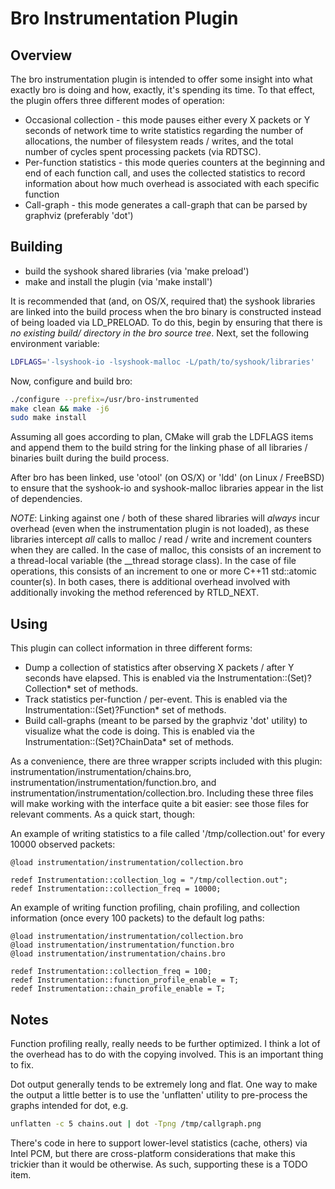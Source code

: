 
# Bro Instrumentation Plugin #

## Overview ##

The bro instrumentation plugin is intended to offer some insight into what exactly bro is doing and how, exactly, it's spending its time.  To that effect, the plugin offers three different modes of operation:

* Occasional collection - this mode pauses either every X packets or Y seconds of network time to write statistics regarding the number of allocations, the number of filesystem reads / writes, and the total number of cycles spent processing packets (via RDTSC).
* Per-function statistics - this mode queries counters at the beginning and end of each function call, and uses the collected statistics to record information about how much overhead is associated with each specific function
* Call-graph - this mode generates a call-graph that can be parsed by graphviz (preferably 'dot')

## Building ##

* build the syshook shared libraries (via 'make preload')
* make and install the plugin (via 'make install')

It is recommended that (and, on OS/X, required that) the syshook libraries are linked into the build process when the bro binary is constructed instead of being loaded via LD_PRELOAD.  To do this, begin by ensuring that there is *no existing build/ directory in the bro source tree*.  Next, set the following environment variable:

```bash
LDFLAGS='-lsyshook-io -lsyshook-malloc -L/path/to/syshook/libraries'
```

Now, configure and build bro:

```bash
./configure --prefix=/usr/bro-instrumented
make clean && make -j6
sudo make install
```

Assuming all goes according to plan, CMake will grab the LDFLAGS items and append them to the build string for the linking phase of all libraries / binaries built during the build process.

After bro has been linked, use 'otool' (on OS/X) or 'ldd' (on Linux / FreeBSD) to ensure that the syshook-io and syshook-malloc libraries appear in the list of dependencies.

*NOTE*: Linking against one / both of these shared libraries will _always_ incur overhead (even when the instrumentation plugin is not loaded), as these libraries intercept *all* calls to malloc / read / write and increment counters when they are called.  In the case of malloc, this consists of an increment to a thread-local variable (the __thread storage class).  In the case of file operations, this consists of an increment to one or more C++11 std::atomic counter(s).  In both cases, there is additional overhead involved with additionally invoking the method referenced by RTLD_NEXT.

## Using ##

This plugin can collect information in three different forms:

* Dump a collection of statistics after observing X packets / after Y seconds have elapsed.  This is enabled via the Instrumentation::(Set)?Collection* set of methods.
* Track statistics per-function / per-event.  This is enabled via the Instrumentation::(Set)?Function* set of methods.
* Build call-graphs (meant to be parsed by the graphviz 'dot' utility) to visualize what the code is doing.  This is enabled via the Instrumentation::(Set)?ChainData* set of methods.

As a convenience, there are three wrapper scripts included with this plugin: instrumentation/instrumentation/chains.bro, instrumentation/instrumentation/function.bro, and instrumentation/instrumentation/collection.bro.  Including these three files will make working with the interface quite a bit easier: see those files for relevant comments.  As a quick start, though:

An example of writing statistics to a file called '/tmp/collection.out' for every 10000 observed packets:

```
@load instrumentation/instrumentation/collection.bro

redef Instrumentation::collection_log = "/tmp/collection.out";
redef Instrumentation::collection_freq = 10000;

```

An example of writing function profiling, chain profiling, and collection information (once every 100 packets) to the default log paths:

```
@load instrumentation/instrumentation/collection.bro
@load instrumentation/instrumentation/function.bro
@load instrumentation/instrumentation/chains.bro

redef Instrumentation::collection_freq = 100;
redef Instrumentation::function_profile_enable = T;
redef Instrumentation::chain_profile_enable = T;
```

## Notes ##

Function profiling really, really needs to be further optimized.  I think a lot of the overhead has to do with the copying involved.  This is an important thing to fix.

Dot output generally tends to be extremely long and flat.  One way to make the output a little better is to use the 'unflatten' utility
to pre-process the graphs intended for dot, e.g.

```bash
unflatten -c 5 chains.out | dot -Tpng /tmp/callgraph.png
```

There's code in here to support lower-level statistics (cache, others) via Intel PCM, but there are cross-platform considerations that make this trickier than it would be otherwise.  As such, supporting these is a TODO item.
